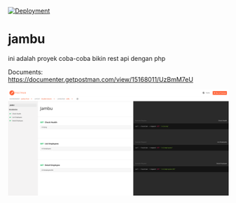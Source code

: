 [![Deployment](https://github.com/damarmustikoaji/jambu/actions/workflows/main.yml/badge.svg?branch=master)](https://github.com/damarmustikoaji/jambu/actions/workflows/main.yml)

# jambu
ini adalah proyek coba-coba bikin rest api dengan php

Documents: https://documenter.getpostman.com/view/15168011/UzBmM7eU

![POSTMAN](https://github.com/damarmustikoaji/jambu/blob/master/Screen%20Shot%202022-06-19%20at%2007.39.40.png)
